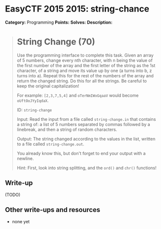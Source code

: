 # EasyCTF 2015 2015: string-chance

**Category:** Programming
**Points:** 
**Solves:** 
**Description:**

> # String Change (70)
> 
> 
> Use the programming interface to complete this task. Given an array of 5 numbers, change every nth character, with n being the value of the first number of the array and the first letter of the string as the 1st character, of a string and move its value up by one (a turns into b, z turns into a). Repeat this for the rest of the numbers of the array and return the changed string. Do this for all the strings. Be careful to keep the original capitalization!
> 
> 
> For example: `[2,3,7,5,4]` and `oTerNmIWxGqaaV` would become `oUftOoJYyIqdaX`.
> 
> 
> ID: `string-change`
> 
> 
> Input: Read the input from a file called `string-change.in` that contains a string of: a list of 5 numbers separated by commas followed by a linebreak, and then a string of random characters.
> 
> 
> Output: The string changed according to the values in the list, written to a file called `string-change.out`.
> 
> 
> You already know this, but don&#39;t forget to end your output with a newline.
> 
> 
> Hint: First, look into string splitting, and the <code>ord()</code> and <code>chr()</code> functions!


## Write-up

(TODO)

## Other write-ups and resources

* none yet
